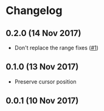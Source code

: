 # Changelog

## 0.2.0 (14 Nov 2017)
- Don't replace the range fixes ([#1][i1])
## 0.1.0 (13 Nov 2017)
- Preserve cursor position
## 0.0.1 (10 Nov 2017)

[i1]: https://github.com/usernamehw/vscode-indent-one-space/issues/1
